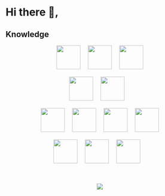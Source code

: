 # **Hi there 👋,**  

## Knowledge
<div align="center">
<img height="64" width="64" src="https://cdn.simpleicons.org/visualstudiocode"/>&nbsp&nbsp&nbsp&nbsp
  <img height="64" width="64" src="https://cdn.simpleicons.org/xampp"/>&nbsp&nbsp&nbsp&nbsp
<img height="64" width="64" src="https://cdn.simpleicons.org/git"/>
<br/><br/>
<img height="64" width="64" src="https://cdn.simpleicons.org/mysql"/>&nbsp&nbsp&nbsp&nbsp
<img height="64" width="64" src="https://cdn.simpleicons.org/phpmyadmin"/>&nbsp&nbsp&nbsp&nbsp
<br/><br/>
<img height="64" width="64" src="https://cdn.simpleicons.org/javascript"/>&nbsp&nbsp&nbsp&nbsp
<img height="64" width="64" src="https://cdn.simpleicons.org/jquery"/>&nbsp&nbsp&nbsp&nbsp
<img height="64" width="64" src="https://cdn.simpleicons.org/css3"/>&nbsp&nbsp&nbsp&nbsp
<img height="64" width="64" src="https://cdn.simpleicons.org/html5"/>
<br/><br/>
<img height="64" width="64" src="https://cdn.simpleicons.org/lua"/>&nbsp&nbsp&nbsp&nbsp
<img height="64" width="64" src="https://cdn.simpleicons.org/python"/>&nbsp&nbsp&nbsp&nbsp
<img height="64" width="64" src="https://cdn.simpleicons.org/flask"/>&nbsp&nbsp&nbsp&nbsp
</div>  

<br/>  

<br/> 
<br/> 
<div align="center">
<img src="https://komarev.com/ghpvc/?username=wigglept&&style=flat-square" align="center" />
</div>  
